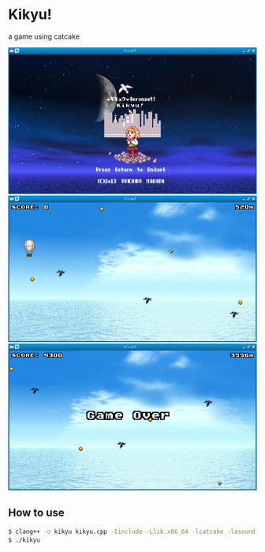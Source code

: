# Kikyu!

a game using catcake

![Screenshot](Kikyu!_00.png)
![Screenshot](Kikyu!_01.png)
![Screenshot](Kikyu!_02.png)

## How to use

```bash
$ clang++ -o kikyu kikyu.cpp -Iinclude -Llib.x86_64 -lcatcake -lasound -lmad -lfreetype -lpng -ljpeg -lz -lGL -lpthread -lX11 -lXxf86vm
$ ./kikyu
```
